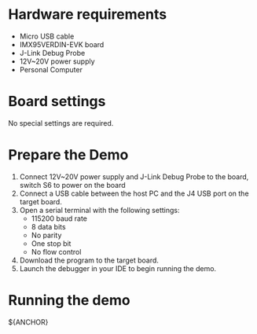 Hardware requirements
=====================
- Micro USB cable
- IMX95VERDIN-EVK board
- J-Link Debug Probe
- 12V~20V power supply
- Personal Computer

Board settings
============
No special settings are required.



Prepare the Demo
===============
1.  Connect 12V~20V power supply and J-Link Debug Probe to the board, switch S6 to power on the board
2.  Connect a USB cable between the host PC and the J4 USB port on the target board.
3.  Open a serial terminal with the following settings:
    - 115200 baud rate
    - 8 data bits
    - No parity
    - One stop bit
    - No flow control
4.  Download the program to the target board.
5.  Launch the debugger in your IDE to begin running the demo.

Running the demo
================
${ANCHOR}
